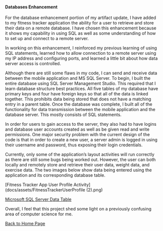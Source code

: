 #### Databases Enhancement

For the database enhancement portion of my artifact update, I have added to my fitness tracker application the ability for a user to retrieve and store their data on a remote database.  I have chosen this enhancement because it shows my capability in using SQL as well as some understanding of how to set up and connect to a remote server.

In working on this enhancement, I reinforced my previous learning of using SQL statements, learned how to allow connection to a remote server using my IP address and configuring ports, and learned a little bit about how data server access is controlled.

Although there are still some flaws in my code, I can send and receive data between the mobile application and MS SQL Server.  To begin, I built the entire database using SQL Server Management Studio.  This required that I learn database structure best practices.  All five tables of my database have primary keys and four have foreign keys so that all of the data is linked together.  This prohibits data being stored that does not have a matching entry in a parent table.  Once the database was complete, I built all of the functionality for data transmission between the mobile application and the database server.  This mostly consists of SQL statements.

In order for users to gain access to the server, they also had to have logins and database user accounts created as well as be given read and write permissions.  One major security problem with the current design of the code is that in order to create a new user, a server admin is logged in using their username and password, thus exposing their login credentials.

Currently, only some of the application’s layout activities will run correctly as there are still some bugs being worked out.  However, the user can both locally and remotely store and retrieve their user data, weight data, and exercise data.  The two images below show data being entered using the application and its corresponding database table.

[Fitness Tracker App User Profile Activity](docs/assets/FitnessTrackerUserProfile (2).png)

[Microsoft SQL Server Data Table](docs/assets/MSSQLServerDBFitnessTrackerData.png)

Overall, I feel that this project shed some light on a previously confusing area of computer science for me.  

<script src="https://gist.github.com/PerryWolfe93/514d746535f86572ddf27597635c789d.js"></script>

[Back to Home Page](/)
